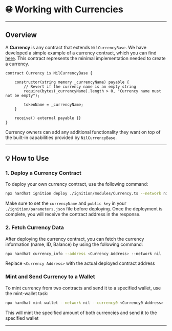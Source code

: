 
# 🌐 Working with Currencies

---

## Overview

A **Currency** is any contract that extends `NilCurrencyBase`. We have developed a simple example of a currency contract, which you can find [here](https://github.com/NilFoundation/uniswap-v2-nil/blob/main/contracts/Currency.sol). This contract represents the minimal implementation needed to create a currency.

```solidity
contract Currency is NilCurrencyBase {

    constructor(string memory _currencyName) payable {
        // Revert if the currency name is an empty string
        require(bytes(_currencyName).length > 0, "Currency name must not be empty");

        tokenName = _currencyName;
    }

    receive() external payable {}
}
```

Currency owners can add any additional functionality they want on top of the built-in capabilities provided by `NilCurrencyBase`.

---

## 💡 How to Use

### 1. Deploy a Currency Contract

To deploy your own currency contract, use the following command:

```bash
npx hardhat ignition deploy ./ignition/modules/Currency.ts --network nil --parameters ./ignition/parameters.json
```

Make sure to set the `currencyName` and `public key` in your `./ignition/parameters.json` file before deploying. Once the deployment is complete, you will receive the contract address in the response.

### 2. Fetch Currency Data

After deploying the currency contract, you can fetch the currency information (name, ID, Balance) by using the following command:

```bash
npx hardhat currency_info --address <Currency Address> --network nil
```

Replace `<Currency Address>` with the actual deployed contract address

### Mint and Send Currency to a Wallet

To mint currency from two contracts and send it to a specified wallet, use the mint-wallet task:

```bash
npx hardhat mint-wallet --network nil --currency0 <Currency0 Address> --currency1 <Currency1 Address> --wallet <Wallet Address> --amount <Amount>
```

This will mint the specified amount of both currencies and send it to the specified wallet

---